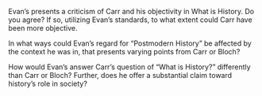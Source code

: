 Evan’s presents a criticism of Carr and his objectivity in What is History. Do you agree? If so, utilizing Evan’s standards, to what extent could Carr have been more objective. 

In what ways could Evan’s regard for “Postmodern History” be affected by the context he was in, that presents varying points from Carr or Bloch? 

How would Evan’s answer Carr’s question of “What is History?” differently than Carr or Bloch? Further, does he offer a substantial claim toward history’s role in society?  
